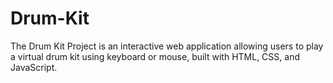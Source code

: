 # Drum-Kit
The Drum Kit Project is an interactive web application allowing users to play a virtual drum kit using keyboard or mouse, built with HTML, CSS, and JavaScript.
